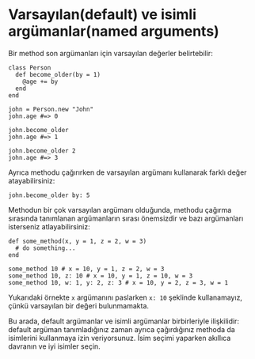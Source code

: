 # Varsayılan(default) ve isimli argümanlar(named arguments)

Bir method son argümanları için varsayılan değerler belirtebilir:


```crystal
class Person
  def become_older(by = 1)
    @age += by
  end
end

john = Person.new "John"
john.age #=> 0

john.become_older
john.age #=> 1

john.become_older 2
john.age #=> 3
```

Ayrıca methodu çağırırken de varsayılan argümanı kullanarak farklı değer atayabilirsiniz:

```crystal
john.become_older by: 5
```

Methodun bir çok varsayılan argümanı olduğunda, methodu çağırma sırasında tanımlanan argümanların sırası önemsizdir ve bazı argümanları isterseniz atlayabilirsiniz:

```crystal
def some_method(x, y = 1, z = 2, w = 3)
  # do something...
end

some_method 10 # x = 10, y = 1, z = 2, w = 3
some_method 10, z: 10 # x = 10, y = 1, z = 10, w = 3
some_method 10, w: 1, y: 2, z: 3 # x = 10, y = 2, z = 3, w = 1
```

Yukarıdaki örnekte `x` argümanını paslarken `x: 10` şeklinde kullanamayız, çünkü varsayılan bir değeri bulunmamakta.

Bu arada, default argümanlar ve isimli argümanlar birbirleriyle ilişkilidir: default argüman tanımladığınız zaman ayrıca çağırdığınız methoda da isimlerini kullanmaya izin veriyorsunuz. İsim seçimi yaparken akıllıca davranın ve iyi isimler seçin.
